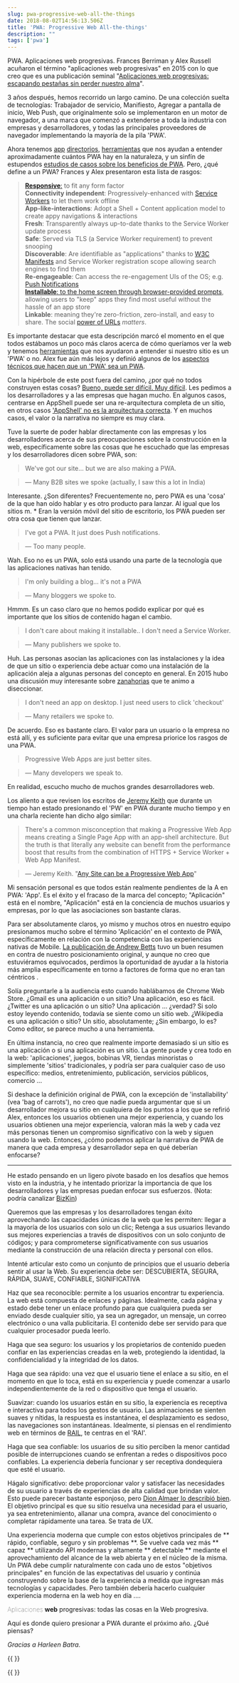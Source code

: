 ```yaml
---
slug: pwa-progressive-web-all-the-things
date: 2018-08-02T14:56:13.506Z
title: 'PWA: Progressive Web All-the-things'
description: ""
tags: ['pwa']
---
```



PWA. Aplicaciones web progresivas. Frances Berriman y Alex Russell acuñaron el término "aplicaciones web progresivas" en 2015 con lo que creo que es una publicación seminal "[Aplicaciones web progresivas: escapando pestañas sin perder nuestro alma](https://infrequently.org/2015/06/progressive-apps-escaping-tabs-without-losing-our-soul/)".

3 años después, hemos recorrido un largo camino. De una colección suelta de tecnologías: Trabajador de servicio, Manifiesto, Agregar a pantalla de inicio, Web Push, que originalmente solo se implementaron en un motor de navegador, a una marca que comenzó a extenderse a toda la industria con empresas y desarrolladores, y todas las principales proveedores de navegador implementando la mayoría de la pila 'PWA'.

Ahora tenemos [app](https://appsco.pe/) [directorios](https://pwa-directory.appspot.com/), [herramientas](https://blog.tomayac.com/2018/07/09/progressive-web-apps-in-the-http-archive-143748) que nos ayudan a entender aproximadamente cuántos PWA hay en la naturaleza, y un sinfín de estupendos [estudios de casos sobre los beneficios de PWA](https://developers.google.com/web/showcase/). Pero, ¿qué define a un PWA? Frances y Alex presentaron esta lista de rasgos:

> **[Responsive](http://alistapart.com/article/responsive-web-design)**[:](http://alistapart.com/article/responsive-web-design) 
> to fit any form factor  
> **Connectivity independent**: Progressively-enhanced with [Service 
> Workers](http://www.html5rocks.com/en/tutorials/service-worker/introduction/) 
> to let them work offline  
> **App-like-interactions**: Adopt a Shell + Content application model to create 
> appy navigations & interactions  
> **Fresh**: Transparently always up-to-date thanks to the Service Worker update 
> process  
> **Safe**: Served via TLS (a Service Worker requirement) to prevent snooping  
> **Discoverable**: Are identifiable as "applications" thanks to 
> [W3C](https://w3c.github.io/manifest/) 
> [Manifests](https://developers.google.com/web/updates/2014/11/Support-for-installable-web-apps-with-webapp-manifest-in-chrome-38-for-Android) 
> and Service Worker registration scope allowing search engines to find them  
> **Re-engageable**: Can access the re-engagement UIs of the OS; e.g. [Push 
> Notifications](https://developers.google.com/web/updates/2015/03/push-notificatons-on-the-open-web)  
> **[Installable](https://developers.google.com/web/updates/2015/03/increasing-engagement-with-app-install-banners-in-chrome-for-android?hl=en)**[: 
> to the home screen through browser-provided 
> prompts](https://developers.google.com/web/updates/2015/03/increasing-engagement-with-app-install-banners-in-chrome-for-android?hl=en), 
> allowing users to "keep" apps they find most useful without the hassle of an 
> app store  
> **Linkable**: meaning they're zero-friction, zero-install, and easy to share.
> The social [power of
> URLs](http://www.theatlantic.com/technology/archive/2012/10/dark-social-we-have-the-whole-history-of-the-web-wrong/263523/)
> _matters_.


Es importante destacar que esta descripción marcó el momento en el que todos estábamos un poco más claros acerca de cómo queríamos ver la web y tenemos [herramientas](https://developers.google.com/web/tools/lighthouse/) que nos ayudaron a entender si nuestro sitio es un 'PWA' o no. Alex fue aún más lejos y definió algunos de los [aspectos técnicos que hacen que un 'PWA' sea un PWA](https://infrequently.org/2016/09/what-exactly-makes-something-a-progressive-web-app/).

Con la hipérbole de este post fuera del camino, ¿por qué no todos construyen estas cosas? [Bueno, puede ser difícil. Muy difícil](/challenges-for-web-developers/). Les pedimos a los desarrolladores y a las empresas que hagan mucho. En algunos casos, centrarse en AppShell puede ser una re-arquitectura completa de un sitio, en otros casos ['AppShell' no es la arquitectura correcta](/progressive-progressive-web-apps/). Y en muchos casos, el valor o la narrativa no siempre es muy clara.

Tuve la suerte de poder hablar directamente con las empresas y los desarrolladores acerca de sus preocupaciones sobre la construcción en la web, específicamente sobre las cosas que he escuchado que las empresas y los desarrolladores dicen sobre PWA, son:

> We've got our site... but we are also making a PWA.


> &mdash; Many B2B sites we spoke (actually, I saw this a lot in India)


Interesante. ¿Son diferentes? Frecuentemente no, pero PWA es una 'cosa' de la que han oído hablar y es otro producto para lanzar. Al igual que los sitios m. * Eran la versión móvil del sitio de escritorio, los PWA pueden ser otra cosa que tienen que lanzar.

> I've got a PWA. It just does Push notifications.


> &mdash; Too many people.


Wah. Eso no es un PWA, solo está usando una parte de la tecnología que las aplicaciones nativas han tenido.

> I'm only building a blog... it's not a PWA


> &mdash; Many bloggers we spoke to.


Hmmm. Es un caso claro que no hemos podido explicar por qué es importante que los sitios de contenido hagan el cambio.

> I don't care about making it installable.. I don't need a Service Worker.


> &mdash; Many publishers we spoke to.


Huh. Las personas asocian las aplicaciones con las instalaciones y la idea de que un sitio o experiencia debe actuar como una instalación de la aplicación aleja a algunas personas del concepto en general. En 2015 hubo una discusión muy interesante sobre [zanahorias](https://trib.tv/2015/10/11/progressive-apps/) que te animo a diseccionar.

> I don't need an app on desktop. I just need users to click 'checkout'


> &mdash; Many retailers we spoke to.


De acuerdo. Eso es bastante claro. El valor para un usuario o la empresa no está allí, y es suficiente para evitar que una empresa priorice los rasgos de una PWA.

> Progressive Web Apps are just better sites.


> &mdash; Many developers we speak to.


En realidad, escucho mucho de muchos grandes desarrolladores web.

Los aliento a que revisen los escritos de [Jeremy Keith](https://adactio.com/) que durante un tiempo han estado presionando el 'PW' en PWA durante mucho tiempo y en una charla reciente han dicho algo similar:

> There's a common misconception that making a Progressive Web App means
> creating a Single Page App with an app-shell architecture. But the truth is
> that literally any website can benefit from the performance boost that results
> from the combination of HTTPS + Service Worker + Web App Manifest.


> &mdash; Jeremy Keith. "[Any Site can be a Progressive Web 
> App](https://noti.st/adactio/d1zSa7/any-site-can-be-a-progressive-web-app)" 


Mi sensación personal es que todos están realmente pendientes de la A en PWA: 'App'. Es el éxito y el fracaso de la marca del concepto; "Aplicación" está en el nombre, "Aplicación" está en la conciencia de muchos usuarios y empresas, por lo que las asociaciones son bastante claras.

Para ser absolutamente claros, yo mismo y muchos otros en nuestro equipo presionamos mucho sobre el término 'Aplicación' en el contexto de PWA, específicamente en relación con la competencia con las experiencias nativas de Mobile. [La publicación de Andrew Betts](https://trib.tv/2016/06/05/progressively-less-progressive/) tuvo un buen resumen en contra de nuestro posicionamiento original, y aunque no creo que estuviéramos equivocados, perdimos la oportunidad de ayudar a la historia más amplia específicamente en torno a factores de forma que no eran tan céntricos .

Solía ​​preguntarle a la audiencia esto cuando hablábamos de Chrome Web Store. ¿Gmail es una aplicación o un sitio? Una aplicación, eso es fácil. ¿Twitter es una aplicación o un sitio? Una aplicación ... ¿verdad? Si solo estoy leyendo contenido, todavía se siente como un sitio web. ¿Wikipedia es una aplicación o sitio? Un sitio, absolutamente; ¿Sin embargo, lo es? Como editor, se parece mucho a una herramienta.

En última instancia, no creo que realmente importe demasiado si un sitio es una aplicación o si una aplicación es un sitio. La gente puede y crea todo en la web: 'aplicaciones', juegos, bobinas VR, tiendas minoristas o simplemente 'sitios' tradicionales, y podría ser para cualquier caso de uso específico: medios, entretenimiento, publicación, servicios públicos, comercio ...

Si deshace la definición original de PWA, con la excepción de 'installability' (vea 'bag of carrots'), no creo que nadie pueda argumentar que si un desarrollador mejora su sitio en cualquiera de los puntos a los que se refirió Alex, entonces los usuarios obtienen una mejor experiencia, y cuando los usuarios obtienen una mejor experiencia, valoran más la web y cada vez más personas tienen un compromiso significativo con la web y siguen usando la web. Entonces, ¿cómo podemos aplicar la narrativa de PWA de manera que cada empresa y desarrollador sepa en qué deberían enfocarse?

---

He estado pensando en un ligero pivote basado en los desafíos que hemos visto en la industria, y he intentado priorizar la importancia de que los desarrolladores y las empresas puedan enfocar sus esfuerzos. (Nota: podría canalizar [BizKin](https://twitter.com/business_kinlan))

Queremos que las empresas y los desarrolladores tengan éxito aprovechando las capacidades únicas de la web que les permiten: llegar a la mayoría de los usuarios con solo un clic; Retenga a sus usuarios llevando sus mejores experiencias a través de dispositivos con un solo conjunto de códigos; y para comprometerse significativamente con sus usuarios mediante la construcción de una relación directa y personal con ellos.

Intenté articular esto como un conjunto de principios que el usuario debería sentir al usar la Web. Su experiencia debe ser: DESCUBIERTA, SEGURA, RÁPIDA, SUAVE, CONFIABLE, SIGNIFICATIVA

Haz que sea reconocible: permite a los usuarios encontrar tu experiencia. La web está compuesta de enlaces y páginas. Idealmente, cada página y estado debe tener un enlace profundo para que cualquiera pueda ser enviado desde cualquier sitio, ya sea un agregador, un mensaje, un correo electrónico o una valla publicitaria. El contenido debe ser servido para que cualquier procesador pueda leerlo.

Haga que sea seguro: los usuarios y los propietarios de contenido pueden confiar en las experiencias creadas en la web, protegiendo la identidad, la confidencialidad y la integridad de los datos.

Haga que sea rápido: una vez que el usuario tiene el enlace a su sitio, en el momento en que lo toca, está en su experiencia y puede comenzar a usarlo independientemente de la red o dispositivo que tenga el usuario.

Suavizar: cuando los usuarios están en su sitio, la experiencia es receptiva e interactiva para todos los gestos de usuario. Las animaciones se sienten suaves y nítidas, la respuesta es instantánea, el desplazamiento es sedoso, las navegaciones son instantáneas. Idealmente, si piensas en el rendimiento web en términos de [RAIL](https://developers.google.com/web/fundamentals/performance/rail), te centras en el 'RAI'.

Haga que sea confiable: los usuarios de su sitio perciben la menor cantidad posible de interrupciones cuando se enfrentan a redes o dispositivos poco confiables. La experiencia debería funcionar y ser receptiva dondequiera que esté el usuario.

Hágalo significativo: debe proporcionar valor y satisfacer las necesidades de su usuario a través de experiencias de alta calidad que brindan valor. Esto puede parecer bastante esponjoso, pero [Dion Almaer lo describió bien](https://medium.com/ben-and-dion/mission-improve-the-web-ecosystem-for-developers-3a8b55f46411). El objetivo principal es que su sitio resuelva una necesidad para el usuario, ya sea entretenimiento, allanar una compra, avance del conocimiento o completar rápidamente una tarea. Se trata de UX.

Una experiencia moderna que cumple con estos objetivos principales de ** rápido, confiable, seguro y sin problemas **. Se vuelve cada vez más ** capaz ** utilizando API modernas y altamente ** detectable ** mediante el aprovechamiento del alcance de la web abierta y en el núcleo de la misma. Un PWA debe cumplir naturalmente con cada uno de estos "objetivos principales" en función de las expectativas del usuario y continúa construyendo sobre la base de la experiencia a medida que ingresan más tecnologías y capacidades. Pero también debería hacerlo cualquier experiencia moderna en la web hoy en día ....

<span><span id=name>Aplicaciones</span> <span id='pw'>web</span></span> progresivas: todas las cosas en la Web progresiva.

Aquí es donde quiero presionar a PWA durante el próximo año. ¿Qué piensas?

_Gracias a Harleen Batra._

{{ <html> }}

<style> dt {   font-weight: 600;   margin-bottom: 0.8em; } dd {   margin-bottom: 1em; } #pw {   font-weight: 700;   font-size: 1em; } #name {   font-size: 1em;   font-weight: 100; } </style><script>   const nameEl = document.getElementById('name');   const names = ['Apps', 'Sites', 'Stores', 'Blogs', 'Forums', 'Magazines', 'Block-chain doo-dads', 'Experiences', 'Wikis', 'Utilities', 'Games'];   let counter = 1;   setInterval(()=> {      nameEl.textContent = names[counter];     counter = (counter + 1) % names.length;     nameEl.animate([{opacity: 0}, {opacity: 1}], {duration: 1000, easing: 'cubic-bezier(1,.01,1,.99)'})   }, 2000) </script> {{ </html> }}